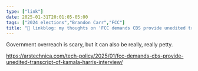 ```yaml
---
type: ["link"]
date: 2025-01-31T20:01:05-05:00
tags: ["2024 elections","Brandon Carr","FCC"]
title: "🔗 linkblog: my thoughts on 'FCC demands CBS provide unedited transcript of Kamala Harris interview'"
---
```

Government overreach is scary, but it can also be really, really petty.

https://arstechnica.com/tech-policy/2025/01/fcc-demands-cbs-provide-unedited-transcript-of-kamala-harris-interview/
